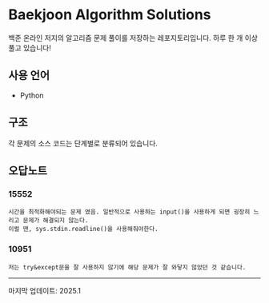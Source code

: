 # Baekjoon Algorithm Solutions

백준 온라인 저지의 알고리즘 문제 풀이를 저장하는 레포지토리입니다.
하루 한 개 이상 풀고 있습니다!

## 사용 언어
- Python

## 구조
각 문제의 소스 코드는 단계별로 분류되어 있습니다.

## 오답노트
### 15552
    시간을 최적화해야되는 문제 였음. 일반적으로 사용하는 input()을 사용하게 되면 굉장히 느리고 문제가 해결되지 않는다.
    이럴 땐, sys.stdin.readline()을 사용해줘야한다.
### 10951
    저는 try&except문을 잘 사용하지 않기에 해당 문제가 잘 와닿지 않았던 것 같습니다.

---
마지막 업데이트: 2025.1
